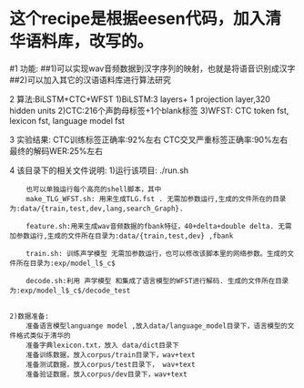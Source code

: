这个recipe是根据eesen代码，加入清华语料库，改写的。
===
#1 功能:
##1)可以实现wav音频数据到汉字序列的映射，也就是将语音识别成汉字
##2)可以加入其它的汉语语料库进行算法研究
	

2 算法:BiLSTM+CTC+WFST
	1)BiLSTM:3 layers+ 1 projection layer,320 hidden units
	2)CTC:216个声韵母标签+1个blank标签
	3)WFST: CTC token fst, lexicon fst, language model fst 

3 实验结果:
	CTC训练标签正确率:92%左右
	CTC交叉严重标签正确率:90%左右
	最终的解码WER:25%左右


4 该目录下的相关文件说明:
	1)运行该项目:
		./run.sh
			
		也可以单独运行每个高亮的shell脚本，其中
		make_TLG_WFST.sh: 用来生成TLG.fst . 无需加参数运行,生成的文件所在的目录为:data/{train,test,dev,lang,search_Graph}.

		feature.sh:用来生成wav音频数据的fbank特征，40+delta+double delta. 无需加参数运行,生成的文件所在目录为:data/{train,test,dev} ,fbank

		train.sh: 训练声学模型 无需加参数运行，也可以修改该脚本里的网络参数。生成的文件所在目录为:exp/model_l$_c$

		decode.sh:利用 声学模型 和集成了语言模型的WFST进行解码. 生成的文件所在目录为:exp/model_l$_c$/decode_test 


	2)数据准备:
		准备语言模型languange model ,放入data/language_model目录下，语言模型的文件格式类似于清华的
		准备字典lexicon.txt，放入 data/dict目录下
		准备训练数据，放入corpus/train目录下，wav+text
		准备测试数据，放入corpus/test目录下， wav+text
		准备验证数据，放入corpus/dev目录下，wav+text
